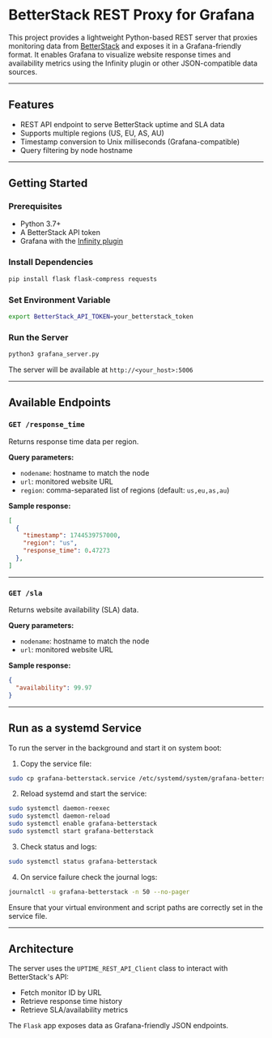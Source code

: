 # BetterStack REST Proxy for Grafana

This project provides a lightweight Python-based REST server that proxies monitoring data from [BetterStack](https://betterstack.com) and exposes it in a Grafana-friendly format. It enables Grafana to visualize website response times and availability metrics using the Infinity plugin or other JSON-compatible data sources.

---

## Features

- REST API endpoint to serve BetterStack uptime and SLA data
- Supports multiple regions (US, EU, AS, AU)
- Timestamp conversion to Unix milliseconds (Grafana-compatible)
- Query filtering by node hostname

---

## Getting Started

### Prerequisites
- Python 3.7+
- A BetterStack API token
- Grafana with the [Infinity plugin](https://grafana.com/grafana/plugins/yesoreyeram-infinity-datasource/)

### Install Dependencies
```bash
pip install flask flask-compress requests
```

### Set Environment Variable
```bash
export BetterStack_API_TOKEN=your_betterstack_token
```

### Run the Server
```bash
python3 grafana_server.py
```

The server will be available at `http://<your_host>:5006`

---

## Available Endpoints

### `GET /response_time`
Returns response time data per region.

**Query parameters:**
- `nodename`: hostname to match the node
- `url`: monitored website URL
- `region`: comma-separated list of regions (default: `us,eu,as,au`)

**Sample response:**
```json
[
  {
    "timestamp": 1744539757000,
    "region": "us",
    "response_time": 0.47273
  },
]
```

---

### `GET /sla`
Returns website availability (SLA) data.

**Query parameters:**
- `nodename`: hostname to match the node
- `url`: monitored website URL

**Sample response:**
```json
{
  "availability": 99.97
}
```

---

## Run as a systemd Service

To run the server in the background and start it on system boot:

1. Copy the service file:
```bash
sudo cp grafana-betterstack.service /etc/systemd/system/grafana-betterstack.service
```

2. Reload systemd and start the service:
```bash
sudo systemctl daemon-reexec
sudo systemctl daemon-reload
sudo systemctl enable grafana-betterstack
sudo systemctl start grafana-betterstack
```

3. Check status and logs:
```bash
sudo systemctl status grafana-betterstack
```

4. On service failure check the journal logs:
```bash
journalctl -u grafana-betterstack -n 50 --no-pager
```

Ensure that your virtual environment and script paths are correctly set in the service file.

---

## Architecture

The server uses the `UPTIME_REST_API_Client` class to interact with BetterStack's API:
- Fetch monitor ID by URL
- Retrieve response time history
- Retrieve SLA/availability metrics

The `Flask` app exposes data as Grafana-friendly JSON endpoints.
